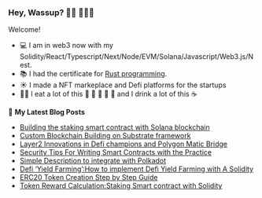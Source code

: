 ### Hey, Wassup? 👋🏼 👨🏼‍💻

Welcome!

- 💻 I am in web3 now with my Solidity/React/Typescript/Next/Node/EVM/Solana/Javascript/Web3.js/Nest.
- 📚 I had the certificate for [Rust programming](https://triplebyte.com/tb/dingtian-mh8pvs7/certificate).
- ☀️ I made a NFT markeplace and Defi platforms for the startups
- 👨‍🍳 I eat a lot of this 🥩 🍖 🍗 🥓 🍳 and I drink a lot of this ☕

📕 **My Latest Blog Posts**
<!-- BLOG-POST-LIST:START -->
- [Building the staking smart contract with Solana blockchain](https://dingtian.medium.com/building-the-staking-smart-contract-with-solana-blockchain-5d4baa6f977e)
- [Custom Blockchain Building on Substrate framework](https://dingtian.medium.com/custom-blockchain-building-on-substrate-framework-a25a762d827d)
- [Layer2 Innovations in Defi champions and Polygon Matic Bridge](https://dingtian.medium.com/layer2-innovations-in-defi-champions-and-polygon-matic-bridge-1282326e91d8)
- [Security Tips For Writing Smart Contracts with the Practice](https://coinsbench.com/security-tips-for-writing-smart-contracts-with-the-practice-da819af812f5)
- [Simple Description to integrate with Polkadot](https://dingtian.medium.com/simple-description-to-integrate-with-polkadot-3c5557c46b04)
- [Defi ‘Yield Farming’:How to implement Defi Yield Farming with A Solidity](https://dingtian.medium.com/defi-yield-farming-how-to-implement-defi-yield-farming-with-a-solidity-b90020674a7c)
- [ERC20 Token Creation Step by Step Guide](https://coinsbench.com/erc20-token-creation-step-by-step-guide-584b52c64149)
- [Token Reward Calculation:Staking Smart contract with Solidity](https://dingtian.medium.com/token-reward-calculation-staking-smart-contract-with-solidity-90d2cfbe2d96)
<!-- BLOG-POST-LIST:END -->
